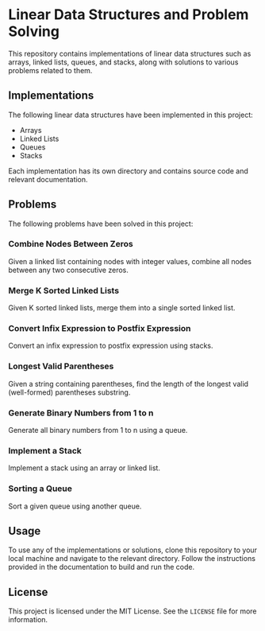 # Linear Data Structures and Problem Solving

This repository contains implementations of linear data structures such as arrays, linked lists, queues, and stacks, along with solutions to various problems related to them.

## Implementations

The following linear data structures have been implemented in this project:

- Arrays
- Linked Lists
- Queues
- Stacks

Each implementation has its own directory and contains source code and relevant documentation.

## Problems

The following problems have been solved in this project:

### Combine Nodes Between Zeros

Given a linked list containing nodes with integer values, combine all nodes between any two consecutive zeros.

### Merge K Sorted Linked Lists

Given K sorted linked lists, merge them into a single sorted linked list.

### Convert Infix Expression to Postfix Expression

Convert an infix expression to postfix expression using stacks.

### Longest Valid Parentheses

Given a string containing parentheses, find the length of the longest valid (well-formed) parentheses substring.

### Generate Binary Numbers from 1 to n

Generate all binary numbers from 1 to n using a queue.

### Implement a Stack

Implement a stack using an array or linked list.

### Sorting a Queue

Sort a given queue using another queue.

## Usage

To use any of the implementations or solutions, clone this repository to your local machine and navigate to the relevant directory. Follow the instructions provided in the documentation to build and run the code.

## License

This project is licensed under the MIT License. See the `LICENSE` file for more information.
